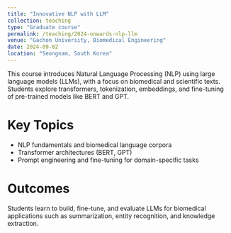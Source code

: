 ```yaml
---
title: "Innovative NLP with LLM"
collection: teaching
type: "Graduate course"
permalink: /teaching/2024-onwards-nlp-llm
venue: "Gachon University, Biomedical Engineering"
date: 2024-09-02
location: "Seongnam, South Korea"
---
```


This course introduces Natural Language Processing (NLP) using large language models (LLMs), with a focus on biomedical and scientific texts. Students explore transformers, tokenization, embeddings, and fine-tuning of pre-trained models like BERT and GPT.

Key Topics
==========

- NLP fundamentals and biomedical language corpora  
- Transformer architectures (BERT, GPT)  
- Prompt engineering and fine-tuning for domain-specific tasks

Outcomes
========

Students learn to build, fine-tune, and evaluate LLMs for biomedical applications such as summarization, entity recognition, and knowledge extraction.

